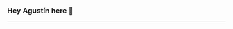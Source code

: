 

### Hey Agustín here 👋

---
<!---
I am  22 years old a 👨‍💻 **`Full-Stack Developer`**, occasional **`Designer`**, and **`Musician`** facilitating the world with User Experience 🧐 as a Design Thinker 💭 and User-Centric Developer 💯 and while also exploring ☁️ Cloud





---


### Tech & Tools Preference 💻


### Other Languages I know


